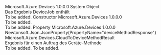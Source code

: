 <Type Name="DeviceJobOutcome" FullName="Microsoft.Azure.Devices.DeviceJobOutcome">
  <TypeSignature Language="C#" Value="public class DeviceJobOutcome" />
  <TypeSignature Language="ILAsm" Value=".class public auto ansi beforefieldinit DeviceJobOutcome extends System.Object" />
  <TypeSignature Language="DocId" Value="T:Microsoft.Azure.Devices.DeviceJobOutcome" />
  <TypeSignature Language="VB.NET" Value="Public Class DeviceJobOutcome" />
  <TypeSignature Language="F#" Value="type DeviceJobOutcome = class" />
  <AssemblyInfo>
    <AssemblyName>Microsoft.Azure.Devices</AssemblyName>
    <AssemblyVersion>1.0.0.0</AssemblyVersion>
  </AssemblyInfo>
  <Base>
    <BaseTypeName>System.Object</BaseTypeName>
  </Base>
  <Interfaces />
  <Docs>
    <summary>
            Das Ergebnis DeviceJob enthält
            </summary>
    <remarks>To be added.</remarks>
  </Docs>
  <Members>
    <Member MemberName=".ctor">
      <MemberSignature Language="C#" Value="public DeviceJobOutcome ();" />
      <MemberSignature Language="ILAsm" Value=".method public hidebysig specialname rtspecialname instance void .ctor() cil managed" />
      <MemberSignature Language="DocId" Value="M:Microsoft.Azure.Devices.DeviceJobOutcome.#ctor" />
      <MemberSignature Language="VB.NET" Value="Public Sub New ()" />
      <MemberType>Constructor</MemberType>
      <AssemblyInfo>
        <AssemblyName>Microsoft.Azure.Devices</AssemblyName>
        <AssemblyVersion>1.0.0.0</AssemblyVersion>
      </AssemblyInfo>
      <Parameters />
      <Docs>
        <summary>To be added.</summary>
        <remarks>To be added.</remarks>
      </Docs>
    </Member>
    <Member MemberName="DeviceMethodResponse">
      <MemberSignature Language="C#" Value="public Microsoft.Azure.Devices.CloudToDeviceMethodResult DeviceMethodResponse { get; set; }" />
      <MemberSignature Language="ILAsm" Value=".property instance class Microsoft.Azure.Devices.CloudToDeviceMethodResult DeviceMethodResponse" />
      <MemberSignature Language="DocId" Value="P:Microsoft.Azure.Devices.DeviceJobOutcome.DeviceMethodResponse" />
      <MemberSignature Language="VB.NET" Value="Public Property DeviceMethodResponse As CloudToDeviceMethodResult" />
      <MemberSignature Language="F#" Value="member this.DeviceMethodResponse : Microsoft.Azure.Devices.CloudToDeviceMethodResult with get, set" Usage="Microsoft.Azure.Devices.DeviceJobOutcome.DeviceMethodResponse" />
      <MemberType>Property</MemberType>
      <AssemblyInfo>
        <AssemblyName>Microsoft.Azure.Devices</AssemblyName>
        <AssemblyVersion>1.0.0.0</AssemblyVersion>
      </AssemblyInfo>
      <Attributes>
        <Attribute>
          <AttributeName>Newtonsoft.Json.JsonProperty(PropertyName="deviceMethodResponse")</AttributeName>
        </Attribute>
      </Attributes>
      <ReturnValue>
        <ReturnType>Microsoft.Azure.Devices.CloudToDeviceMethodResult</ReturnType>
      </ReturnValue>
      <Docs>
        <summary>
            Ergebnis für einen Auftrag des Geräte-Methode
            </summary>
        <value>To be added.</value>
        <remarks>To be added.</remarks>
      </Docs>
    </Member>
  </Members>
</Type>